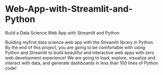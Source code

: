 # Web-App-with-Streamlit-and-Python
Build a Data Science Web App with Streamlit and Python

Building myfirst data science web app with the Streamlit library in Python. By the end of this project, you are going to be comfortable with using Python and Streamlit to build beautiful and interactive web apps with zero web development experience! We are going to load, explore, visualize and interact with data, and generate dashboards in less than 100 lines of Python code!

